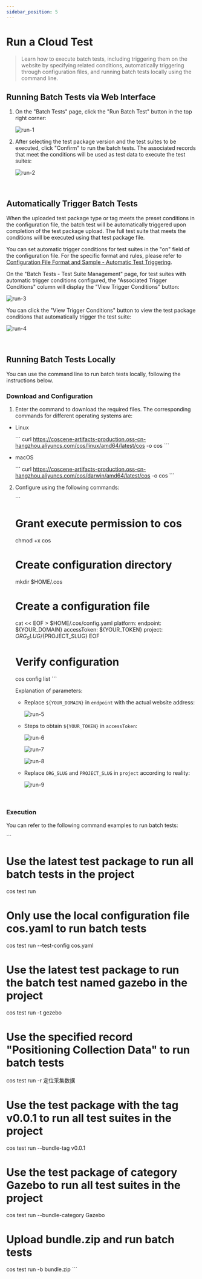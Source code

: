 ```yaml
---
sidebar_position: 5
---
```


# Run a Cloud Test

> Learn how to execute batch tests, including triggering them on the website by specifying related conditions, automatically triggering through configuration files, and running batch tests locally using the command line.

## Running Batch Tests via Web Interface

1. On the "Batch Tests" page, click the "Run Batch Test" button in the top right corner:

   ![run-1](../img/run-1.png)

2. After selecting the test package version and the test suites to be executed, click "Confirm" to run the batch tests. The associated records that meet the conditions will be used as test data to execute the test suites:

   ![run-2](../img/run-2.png)

<br />

## Automatically Trigger Batch Tests

When the uploaded test package type or tag meets the preset conditions in the configuration file, the batch test will be automatically triggered upon completion of the test package upload. The full test suite that meets the conditions will be executed using that test package file.

You can set automatic trigger conditions for test suites in the "on" field of the configuration file. For the specific format and rules, please refer to [Configuration File Format and Sample - Automatic Test Triggering](../8-regression/yaml-sample.md#automatic-test-triggering).

On the "Batch Tests - Test Suite Management" page, for test suites with automatic trigger conditions configured, the "Associated Trigger Conditions" column will display the "View Trigger Conditions" button:

![run-3](../img/auto-trigger-1.png)

You can click the "View Trigger Conditions" button to view the test package conditions that automatically trigger the test suite:

![run-4](../img/auto-trigger-2.png)

<br />

## Running Batch Tests Locally

You can use the command line to run batch tests locally, following the instructions below.

### Download and Configuration

1. Enter the command to download the required files. The corresponding commands for different operating systems are:

- Linux

  \```
  curl https://coscene-artifacts-production.oss-cn-hangzhou.aliyuncs.com/cos/linux/amd64/latest/cos -o cos
  \```

- macOS

  \```
  curl https://coscene-artifacts-production.oss-cn-hangzhou.aliyuncs.com/cos/darwin/amd64/latest/cos -o cos
  \```

2. Configure using the following commands:

   \```

   # Grant execute permission to cos

   chmod +x cos

   # Create configuration directory

   mkdir $HOME/.cos

   # Create a configuration file

   cat << EOF > $HOME/.cos/config.yaml
   platform:
       endpoint: ${YOUR_DOMAIN}
       accessToken: ${YOUR_TOKEN}
       project: ${ORG_SLUG}/${PROJECT_SLUG}
   EOF

   # Verify configuration

   cos config list
   \```

   Explanation of parameters:

   - Replace `${YOUR_DOMAIN}` in `endpoint` with the actual website address:

     ![run-5](../img/cli-1.png)

   - Steps to obtain `${YOUR_TOKEN}` in `accessToken`:

     ![run-6](../img/cli-2.png)

     ![run-7](../img/cli-3.png)

     ![run-8](../img/cli-4.png)

   - Replace `ORG_SLUG` and `PROJECT_SLUG` in `project` according to reality:

     ![run-9](../img/cli-5.png)

  <br />
    
### Execution

You can refer to the following command examples to run batch tests:

\```

# Use the latest test package to run all batch tests in the project

cos test run

# Only use the local configuration file cos.yaml to run batch tests

cos test run --test-config cos.yaml

# Use the latest test package to run the batch test named gazebo in the project

cos test run -t gezebo

# Use the specified record "Positioning Collection Data" to run batch tests

cos test run -r 定位采集数据

# Use the test package with the tag v0.0.1 to run all test suites in the project

cos test run --bundle-tag v0.0.1

# Use the test package of category Gazebo to run all test suites in the project

cos test run --bundle-category Gazebo

# Upload bundle.zip and run batch tests

cos test run -b bundle.zip
\```

 <br />
